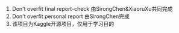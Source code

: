 1. Don't overfit final report-check 由SirongChen&XiaoruXu共同完成
2. Don't overfit personal report 由SirongChen完成
3. 该项目为Kaggle开源项目，仅用于学习目的
